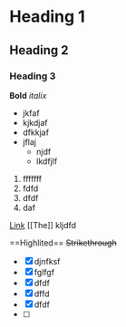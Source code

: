 # Heading 1
## Heading 2
### Heading 3

**Bold**
*italix*

- jkfaf
- kjkdjaf
- dfkkjaf
- jflaj
	- njdf
	- lkdfjlf

1. fffffff
2. fdfd
3. dfdf
4. daf

 [Link](https://www.youtube.com/watch?v=gafuqdKwD_U)
 [[The]] kljdfd

==Highlited==
~~Strikethrough~~
- [x] djnfksf
- [x] fglfgf
- [x] dfdf
- [x] dffd
- [x] dfdf
- [ ] 

 
 
	